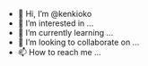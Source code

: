 - 👋 Hi, I’m @kenkioko
- 👀 I’m interested in ...
- 🌱 I’m currently learning ...
- 💞️ I’m looking to collaborate on ...
- 📫 How to reach me ...

<!---
kenkioko/kenkioko is a ✨ special ✨ repository because its `README.md` (this file) appears on your GitHub profile.
You can click the Preview link to take a look at your changes.
--->
